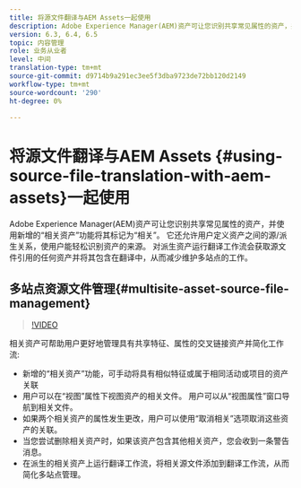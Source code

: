 ```yaml
---
title: 将源文件翻译与AEM Assets一起使用
description: Adobe Experience Manager(AEM)资产可让您识别共享常见属性的资产，并使用新增的“相关资产”功能将其标记为“相关”。 它还允许用户定义资产之间的源/派生关系，使用户能轻松识别资产的来源。 对派生资产运行翻译工作流会获取源文件引用的任何资产并将其包含在翻译中，从而减少维护多站点的工作。
version: 6.3, 6.4, 6.5
topic: 内容管理
role: 业务从业者
level: 中间
translation-type: tm+mt
source-git-commit: d9714b9a291ec3ee5f3dba9723de72bb120d2149
workflow-type: tm+mt
source-wordcount: '290'
ht-degree: 0%

---
```



# 将源文件翻译与AEM Assets {#using-source-file-translation-with-aem-assets}一起使用

Adobe Experience Manager(AEM)资产可让您识别共享常见属性的资产，并使用新增的“相关资产”功能将其标记为“相关”。 它还允许用户定义资产之间的源/派生关系，使用户能轻松识别资产的来源。 对派生资产运行翻译工作流会获取源文件引用的任何资产并将其包含在翻译中，从而减少维护多站点的工作。

## 多站点资源文件管理{#multisite-asset-source-file-management}

>[!VIDEO](https://video.tv.adobe.com/v/18331/?quality=9&learn=on)

相关资产可帮助用户更好地管理具有共享特征、属性的交叉链接资产并简化工作流:

* 新增的“相关资产”功能，可手动将具有相似特征或属于相同活动或项目的资产关联
* 用户可以在“视图”属性下视图资产的相关文件。 用户可以从“视图属性”窗口导航到相关文件。
* 如果两个相关资产的属性发生更改，用户可以使用“取消相关”选项取消这些资产的关联。
* 当您尝试删除相关资产时，如果该资产包含其他相关资产，您会收到一条警告消息。
* 在派生的相关资产上运行翻译工作流，将相关源文件添加到翻译工作流，从而简化多站点管理。